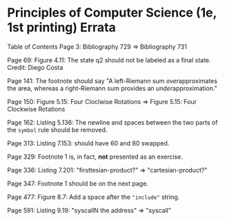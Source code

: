 # Principles of Computer Science (1e, 1st printing) Errata

Table of Contents Page 3:
Bibliography 729 => Bibliography 731

Page 69:
Figure 4.11: The state q2 should not be labeled as a final state. Credit: Diego Costa

Page 141:
The footnote should say "A left-Riemann sum *over*approximates the area, whereas a right-Riemann sum provides an *under*approximation."

Page 150:
Figure 5.15: Four Cloclwise Rotations => Figure 5.15: Four Clockwise Rotations

Page 162:
Listing 5.136: The newline and spaces between the two parts of the `symbol` rule should be removed.

Page 313:
Listing 7.153: should have 60 and 80 swapped.

Page 329:
Footnote 1 is, in fact, **not** presented as an exercise.

Page 336:
Listing 7.201: "firsttesian-product?" => "cartesian-product?"

Page 347:
Footnote 1 should be on the next page.

Page 477:
Figure 8.7: Add a space after the `"include"` string.

Page 591:
Listing 9.19: "syscallN the address" => "syscall" 
